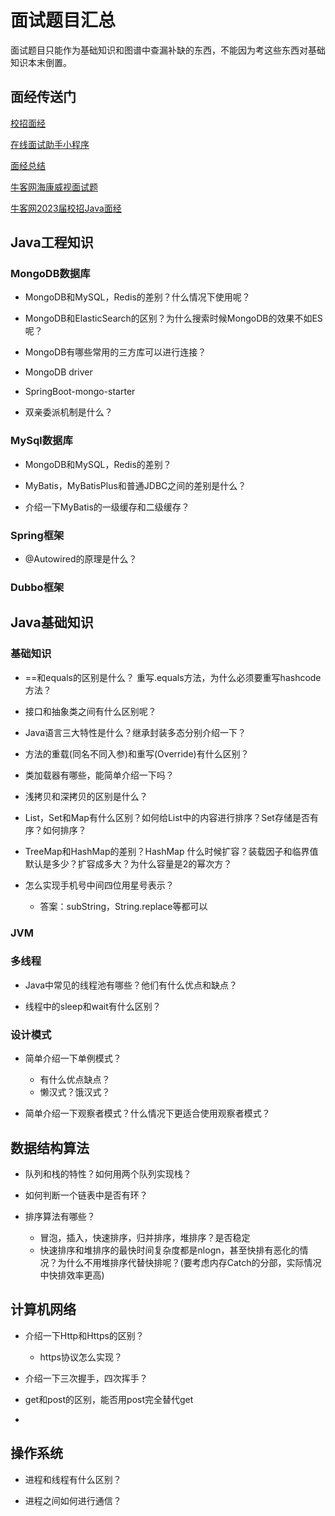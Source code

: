 # 面试题目汇总

面试题目只能作为基础知识和图谱中查漏补缺的东西，不能因为考这些东西对基础知识本末倒置。



## 面经传送门

[校招面经](https://github.com/DreamCats/java-notes/tree/master/Java/mianjing)

[在线面试助手小程序](https://github.com/DreamCats/online-interview)

[面经总结](https://github.com/DreamCats/java-notes)

[牛客网海康威视面试题](https://www.nowcoder.com/discuss/836572?type=all&order=recall&pos=&page=1&ncTraceId=&channel=-1&source_id=search_all_nctrack)

[牛客网2023届校招Java面经](https://www.nowcoder.com/discuss/845228?type=all&order=recall&pos=&page=0&ncTraceId=&channel=-1&source_id=search_all_nctrack)



## Java工程知识

###  

### MongoDB数据库

- MongoDB和MySQL，Redis的差别？什么情况下使用呢？

- MongoDB和ElasticSearch的区别？为什么搜索时候MongoDB的效果不如ES呢？

- MongoDB有哪些常用的三方库可以进行连接？

- MongoDB driver

- SpringBoot-mongo-starter

- 双亲委派机制是什么？

  

### MySql数据库

- MongoDB和MySQL，Redis的差别？

- MyBatis，MyBatisPlus和普通JDBC之间的差别是什么？

- 介绍一下MyBatis的一级缓存和二级缓存？

  

### Spring框架

- @Autowired的原理是什么？

  

### Dubbo框架





## Java基础知识



### 基础知识

- ==和equals的区别是什么？ 重写.equals方法，为什么必须要重写hashcode方法？

- 接口和抽象类之间有什么区别呢？

- Java语言三大特性是什么？继承封装多态分别介绍一下？

- 方法的重载(同名不同入参)和重写(Override)有什么区别？

- 类加载器有哪些，能简单介绍一下吗？

- 浅拷贝和深拷贝的区别是什么？

- List，Set和Map有什么区别？如何给List中的内容进行排序？Set存储是否有序？如何排序？

- TreeMap和HashMap的差别？HashMap 什么时候扩容？装载因子和临界值默认是多少？扩容成多大？为什么容量是2的幂次方？
- 怎么实现手机号中间四位用星号表示？
  - 答案：subString，String.replace等都可以





### JVM





### 多线程

- Java中常见的线程池有哪些？他们有什么优点和缺点？

- 线程中的sleep和wait有什么区别？

  

### 设计模式

- 简单介绍一下单例模式？
  - 有什么优点缺点？
  - 懒汉式？饿汉式？

- 简单介绍一下观察者模式？什么情况下更适合使用观察者模式？

  

## 数据结构算法

- 队列和栈的特性？如何用两个队列实现栈？

- 如何判断一个链表中是否有环？

- 排序算法有哪些？
  - 冒泡，插入，快速排序，归并排序，堆排序？是否稳定
  - 快速排序和堆排序的最快时间复杂度都是nlogn，甚至快排有恶化的情况？为什么不用堆排序代替快排呢？(要考虑内存Catch的分部，实际情况中快排效率更高)





## 计算机网络

- 介绍一下Http和Https的区别？
  -  https协议怎么实现？
- 介绍一下三次握手，四次挥手？

- get和post的区别，能否用post完全替代get

- 



## 操作系统

- 进程和线程有什么区别？

- 进程之间如何进行通信？